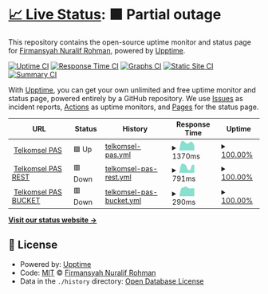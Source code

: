 # [📈 Live Status](https://mendoanjoe.github.io/watcher): <!--live status--> **🟧 Partial outage**

This repository contains the open-source uptime monitor and status page for [Firmansyah Nuralif Rohman](https://mendoanjoe.github.io/watcher), powered by [Upptime](https://github.com/upptime/upptime).

[![Uptime CI](https://github.com/mendoanjoe/watcher/workflows/Uptime%20CI/badge.svg)](https://github.com/mendoanjoe/watcher/actions?query=workflow%3A%22Uptime+CI%22)
[![Response Time CI](https://github.com/mendoanjoe/watcher/workflows/Response%20Time%20CI/badge.svg)](https://github.com/mendoanjoe/watcher/actions?query=workflow%3A%22Response+Time+CI%22)
[![Graphs CI](https://github.com/mendoanjoe/watcher/workflows/Graphs%20CI/badge.svg)](https://github.com/mendoanjoe/watcher/actions?query=workflow%3A%22Graphs+CI%22)
[![Static Site CI](https://github.com/mendoanjoe/watcher/workflows/Static%20Site%20CI/badge.svg)](https://github.com/mendoanjoe/watcher/actions?query=workflow%3A%22Static+Site+CI%22)
[![Summary CI](https://github.com/mendoanjoe/watcher/workflows/Summary%20CI/badge.svg)](https://github.com/mendoanjoe/watcher/actions?query=workflow%3A%22Summary+CI%22)

With [Upptime](https://upptime.js.org), you can get your own unlimited and free uptime monitor and status page, powered entirely by a GitHub repository. We use [Issues](https://github.com/mendoanjoe/watcher/issues) as incident reports, [Actions](https://github.com/mendoanjoe/watcher/actions) as uptime monitors, and [Pages](https://mendoanjoe.github.io/watcher) for the status page.

<!--start: status pages-->
<!-- This summary is generated by Upptime (https://github.com/upptime/upptime) -->
<!-- Do not edit this manually, your changes will be overwritten -->
<!-- prettier-ignore -->
| URL | Status | History | Response Time | Uptime |
| --- | ------ | ------- | ------------- | ------ |
| <img alt="" src="https://icons.duckduckgo.com/ip3/pastiadasolusi.com.ico" height="13"> [Telkomsel PAS](https://pastiadasolusi.com) | 🟩 Up | [telkomsel-pas.yml](https://github.com/mendoanjoe/watcher/commits/HEAD/history/telkomsel-pas.yml) | <details><summary><img alt="Response time graph" src="./graphs/telkomsel-pas/response-time-week.png" height="20"> 1370ms</summary><br><a href="https://mendoanjoe.github.io/watcher/history/telkomsel-pas"><img alt="Response time 1643" src="https://img.shields.io/endpoint?url=https%3A%2F%2Fraw.githubusercontent.com%2Fmendoanjoe%2Fwatcher%2FHEAD%2Fapi%2Ftelkomsel-pas%2Fresponse-time.json"></a><br><a href="https://mendoanjoe.github.io/watcher/history/telkomsel-pas"><img alt="24-hour response time 798" src="https://img.shields.io/endpoint?url=https%3A%2F%2Fraw.githubusercontent.com%2Fmendoanjoe%2Fwatcher%2FHEAD%2Fapi%2Ftelkomsel-pas%2Fresponse-time-day.json"></a><br><a href="https://mendoanjoe.github.io/watcher/history/telkomsel-pas"><img alt="7-day response time 1370" src="https://img.shields.io/endpoint?url=https%3A%2F%2Fraw.githubusercontent.com%2Fmendoanjoe%2Fwatcher%2FHEAD%2Fapi%2Ftelkomsel-pas%2Fresponse-time-week.json"></a><br><a href="https://mendoanjoe.github.io/watcher/history/telkomsel-pas"><img alt="30-day response time 1383" src="https://img.shields.io/endpoint?url=https%3A%2F%2Fraw.githubusercontent.com%2Fmendoanjoe%2Fwatcher%2FHEAD%2Fapi%2Ftelkomsel-pas%2Fresponse-time-month.json"></a><br><a href="https://mendoanjoe.github.io/watcher/history/telkomsel-pas"><img alt="1-year response time 1643" src="https://img.shields.io/endpoint?url=https%3A%2F%2Fraw.githubusercontent.com%2Fmendoanjoe%2Fwatcher%2FHEAD%2Fapi%2Ftelkomsel-pas%2Fresponse-time-year.json"></a></details> | <details><summary><a href="https://mendoanjoe.github.io/watcher/history/telkomsel-pas">100.00%</a></summary><a href="https://mendoanjoe.github.io/watcher/history/telkomsel-pas"><img alt="All-time uptime 99.51%" src="https://img.shields.io/endpoint?url=https%3A%2F%2Fraw.githubusercontent.com%2Fmendoanjoe%2Fwatcher%2FHEAD%2Fapi%2Ftelkomsel-pas%2Fuptime.json"></a><br><a href="https://mendoanjoe.github.io/watcher/history/telkomsel-pas"><img alt="24-hour uptime 100.00%" src="https://img.shields.io/endpoint?url=https%3A%2F%2Fraw.githubusercontent.com%2Fmendoanjoe%2Fwatcher%2FHEAD%2Fapi%2Ftelkomsel-pas%2Fuptime-day.json"></a><br><a href="https://mendoanjoe.github.io/watcher/history/telkomsel-pas"><img alt="7-day uptime 100.00%" src="https://img.shields.io/endpoint?url=https%3A%2F%2Fraw.githubusercontent.com%2Fmendoanjoe%2Fwatcher%2FHEAD%2Fapi%2Ftelkomsel-pas%2Fuptime-week.json"></a><br><a href="https://mendoanjoe.github.io/watcher/history/telkomsel-pas"><img alt="30-day uptime 99.88%" src="https://img.shields.io/endpoint?url=https%3A%2F%2Fraw.githubusercontent.com%2Fmendoanjoe%2Fwatcher%2FHEAD%2Fapi%2Ftelkomsel-pas%2Fuptime-month.json"></a><br><a href="https://mendoanjoe.github.io/watcher/history/telkomsel-pas"><img alt="1-year uptime 99.51%" src="https://img.shields.io/endpoint?url=https%3A%2F%2Fraw.githubusercontent.com%2Fmendoanjoe%2Fwatcher%2FHEAD%2Fapi%2Ftelkomsel-pas%2Fuptime-year.json"></a></details>
| <img alt="" src="https://icons.duckduckgo.com/ip3/api.pastiadasolusi.com.ico" height="13"> [Telkomsel PAS REST](https://api.pastiadasolusi.com) | 🟥 Down | [telkomsel-pas-rest.yml](https://github.com/mendoanjoe/watcher/commits/HEAD/history/telkomsel-pas-rest.yml) | <details><summary><img alt="Response time graph" src="./graphs/telkomsel-pas-rest/response-time-week.png" height="20"> 791ms</summary><br><a href="https://mendoanjoe.github.io/watcher/history/telkomsel-pas-rest"><img alt="Response time 913" src="https://img.shields.io/endpoint?url=https%3A%2F%2Fraw.githubusercontent.com%2Fmendoanjoe%2Fwatcher%2FHEAD%2Fapi%2Ftelkomsel-pas-rest%2Fresponse-time.json"></a><br><a href="https://mendoanjoe.github.io/watcher/history/telkomsel-pas-rest"><img alt="24-hour response time 934" src="https://img.shields.io/endpoint?url=https%3A%2F%2Fraw.githubusercontent.com%2Fmendoanjoe%2Fwatcher%2FHEAD%2Fapi%2Ftelkomsel-pas-rest%2Fresponse-time-day.json"></a><br><a href="https://mendoanjoe.github.io/watcher/history/telkomsel-pas-rest"><img alt="7-day response time 791" src="https://img.shields.io/endpoint?url=https%3A%2F%2Fraw.githubusercontent.com%2Fmendoanjoe%2Fwatcher%2FHEAD%2Fapi%2Ftelkomsel-pas-rest%2Fresponse-time-week.json"></a><br><a href="https://mendoanjoe.github.io/watcher/history/telkomsel-pas-rest"><img alt="30-day response time 901" src="https://img.shields.io/endpoint?url=https%3A%2F%2Fraw.githubusercontent.com%2Fmendoanjoe%2Fwatcher%2FHEAD%2Fapi%2Ftelkomsel-pas-rest%2Fresponse-time-month.json"></a><br><a href="https://mendoanjoe.github.io/watcher/history/telkomsel-pas-rest"><img alt="1-year response time 913" src="https://img.shields.io/endpoint?url=https%3A%2F%2Fraw.githubusercontent.com%2Fmendoanjoe%2Fwatcher%2FHEAD%2Fapi%2Ftelkomsel-pas-rest%2Fresponse-time-year.json"></a></details> | <details><summary><a href="https://mendoanjoe.github.io/watcher/history/telkomsel-pas-rest">100.00%</a></summary><a href="https://mendoanjoe.github.io/watcher/history/telkomsel-pas-rest"><img alt="All-time uptime 99.25%" src="https://img.shields.io/endpoint?url=https%3A%2F%2Fraw.githubusercontent.com%2Fmendoanjoe%2Fwatcher%2FHEAD%2Fapi%2Ftelkomsel-pas-rest%2Fuptime.json"></a><br><a href="https://mendoanjoe.github.io/watcher/history/telkomsel-pas-rest"><img alt="24-hour uptime 100.00%" src="https://img.shields.io/endpoint?url=https%3A%2F%2Fraw.githubusercontent.com%2Fmendoanjoe%2Fwatcher%2FHEAD%2Fapi%2Ftelkomsel-pas-rest%2Fuptime-day.json"></a><br><a href="https://mendoanjoe.github.io/watcher/history/telkomsel-pas-rest"><img alt="7-day uptime 100.00%" src="https://img.shields.io/endpoint?url=https%3A%2F%2Fraw.githubusercontent.com%2Fmendoanjoe%2Fwatcher%2FHEAD%2Fapi%2Ftelkomsel-pas-rest%2Fuptime-week.json"></a><br><a href="https://mendoanjoe.github.io/watcher/history/telkomsel-pas-rest"><img alt="30-day uptime 100.00%" src="https://img.shields.io/endpoint?url=https%3A%2F%2Fraw.githubusercontent.com%2Fmendoanjoe%2Fwatcher%2FHEAD%2Fapi%2Ftelkomsel-pas-rest%2Fuptime-month.json"></a><br><a href="https://mendoanjoe.github.io/watcher/history/telkomsel-pas-rest"><img alt="1-year uptime 99.25%" src="https://img.shields.io/endpoint?url=https%3A%2F%2Fraw.githubusercontent.com%2Fmendoanjoe%2Fwatcher%2FHEAD%2Fapi%2Ftelkomsel-pas-rest%2Fuptime-year.json"></a></details>
| <img alt="" src="https://icons.duckduckgo.com/ip3/bucket.pastiadasolusi.com.ico" height="13"> [Telkomsel PAS BUCKET](https://bucket.pastiadasolusi.com) | 🟥 Down | [telkomsel-pas-bucket.yml](https://github.com/mendoanjoe/watcher/commits/HEAD/history/telkomsel-pas-bucket.yml) | <details><summary><img alt="Response time graph" src="./graphs/telkomsel-pas-bucket/response-time-week.png" height="20"> 290ms</summary><br><a href="https://mendoanjoe.github.io/watcher/history/telkomsel-pas-bucket"><img alt="Response time 571" src="https://img.shields.io/endpoint?url=https%3A%2F%2Fraw.githubusercontent.com%2Fmendoanjoe%2Fwatcher%2FHEAD%2Fapi%2Ftelkomsel-pas-bucket%2Fresponse-time.json"></a><br><a href="https://mendoanjoe.github.io/watcher/history/telkomsel-pas-bucket"><img alt="24-hour response time 271" src="https://img.shields.io/endpoint?url=https%3A%2F%2Fraw.githubusercontent.com%2Fmendoanjoe%2Fwatcher%2FHEAD%2Fapi%2Ftelkomsel-pas-bucket%2Fresponse-time-day.json"></a><br><a href="https://mendoanjoe.github.io/watcher/history/telkomsel-pas-bucket"><img alt="7-day response time 290" src="https://img.shields.io/endpoint?url=https%3A%2F%2Fraw.githubusercontent.com%2Fmendoanjoe%2Fwatcher%2FHEAD%2Fapi%2Ftelkomsel-pas-bucket%2Fresponse-time-week.json"></a><br><a href="https://mendoanjoe.github.io/watcher/history/telkomsel-pas-bucket"><img alt="30-day response time 498" src="https://img.shields.io/endpoint?url=https%3A%2F%2Fraw.githubusercontent.com%2Fmendoanjoe%2Fwatcher%2FHEAD%2Fapi%2Ftelkomsel-pas-bucket%2Fresponse-time-month.json"></a><br><a href="https://mendoanjoe.github.io/watcher/history/telkomsel-pas-bucket"><img alt="1-year response time 571" src="https://img.shields.io/endpoint?url=https%3A%2F%2Fraw.githubusercontent.com%2Fmendoanjoe%2Fwatcher%2FHEAD%2Fapi%2Ftelkomsel-pas-bucket%2Fresponse-time-year.json"></a></details> | <details><summary><a href="https://mendoanjoe.github.io/watcher/history/telkomsel-pas-bucket">100.00%</a></summary><a href="https://mendoanjoe.github.io/watcher/history/telkomsel-pas-bucket"><img alt="All-time uptime 99.53%" src="https://img.shields.io/endpoint?url=https%3A%2F%2Fraw.githubusercontent.com%2Fmendoanjoe%2Fwatcher%2FHEAD%2Fapi%2Ftelkomsel-pas-bucket%2Fuptime.json"></a><br><a href="https://mendoanjoe.github.io/watcher/history/telkomsel-pas-bucket"><img alt="24-hour uptime 100.00%" src="https://img.shields.io/endpoint?url=https%3A%2F%2Fraw.githubusercontent.com%2Fmendoanjoe%2Fwatcher%2FHEAD%2Fapi%2Ftelkomsel-pas-bucket%2Fuptime-day.json"></a><br><a href="https://mendoanjoe.github.io/watcher/history/telkomsel-pas-bucket"><img alt="7-day uptime 100.00%" src="https://img.shields.io/endpoint?url=https%3A%2F%2Fraw.githubusercontent.com%2Fmendoanjoe%2Fwatcher%2FHEAD%2Fapi%2Ftelkomsel-pas-bucket%2Fuptime-week.json"></a><br><a href="https://mendoanjoe.github.io/watcher/history/telkomsel-pas-bucket"><img alt="30-day uptime 100.00%" src="https://img.shields.io/endpoint?url=https%3A%2F%2Fraw.githubusercontent.com%2Fmendoanjoe%2Fwatcher%2FHEAD%2Fapi%2Ftelkomsel-pas-bucket%2Fuptime-month.json"></a><br><a href="https://mendoanjoe.github.io/watcher/history/telkomsel-pas-bucket"><img alt="1-year uptime 99.53%" src="https://img.shields.io/endpoint?url=https%3A%2F%2Fraw.githubusercontent.com%2Fmendoanjoe%2Fwatcher%2FHEAD%2Fapi%2Ftelkomsel-pas-bucket%2Fuptime-year.json"></a></details>

<!--end: status pages-->

[**Visit our status website →**](https://mendoanjoe.github.io/watcher)

## 📄 License

- Powered by: [Upptime](https://github.com/upptime/upptime)
- Code: [MIT](./LICENSE) © [Firmansyah Nuralif Rohman](https://mendoanjoe.github.io/watcher)
- Data in the `./history` directory: [Open Database License](https://opendatacommons.org/licenses/odbl/1-0/)
